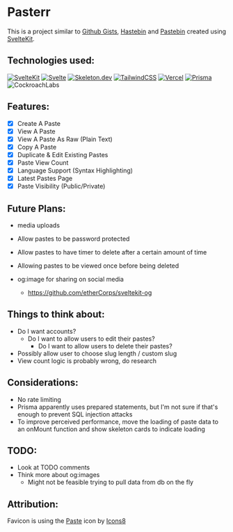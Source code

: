 # Pasterr

<!-- pastebin url -->

This is a project similar to [Github Gists](https://gist.github.com/), [Hastebin](https://hastebin.com) and [Pastebin](https://pastebin.com) created using [SvelteKit](https://kit.svelte.dev/).

## Technologies used:

[![SvelteKit](https://img.shields.io/badge/-SvelteKit-ff3e00?style=for-the-badge&logo=svelte&logoColor=white)](https://kit.svelte.dev/)
[![Svelte](https://img.shields.io/badge/-Svelte-ff3e00?style=for-the-badge&logo=svelte&logoColor=white)](https://svelte.dev/)
[![Skeleton.dev](https://img.shields.io/badge/-Skeleton%20UI-ff3e00?style=for-the-badge&logo=svelte&logoColor=white)](https://skeleton.dev/)
[![TailwindCSS](https://img.shields.io/badge/-TailwindCSS-ff3e00?style=for-the-badge&logo=tailwind-css&logoColor=white)](https://tailwindcss.com/)
[![Vercel](https://img.shields.io/badge/-Vercel-ff3e00?style=for-the-badge&logo=vercel&logoColor=white)](https://vercel.com/)
[![Prisma](https://img.shields.io/badge/-Prisma-ff3e00?style=for-the-badge&logo=prisma&logoColor=white)](https://www.prisma.io/)
![CockroachLabs](https://img.shields.io/badge/CockroachDB-ff3e00?style=for-the-badge&logo=Cockroach%20Labs&logoColor=white)

## Features:

- [x] Create A Paste
- [x] View A Paste
- [x] View A Paste As Raw (Plain Text)
- [x] Copy A Paste
- [x] Duplicate & Edit Existing Pastes
- [x] Paste View Count
- [x] Language Support (Syntax Highlighting)
- [x] Latest Pastes Page
- [x] Paste Visibility (Public/Private)

## Future Plans:

- media uploads
- Allow pastes to be password protected
- Allow pastes to have timer to delete after a certain amount of time
- Allowing pastes to be viewed once before being deleted

- og:image for sharing on social media
  - https://github.com/etherCorps/sveltekit-og

## Things to think about:

- Do I want accounts?
  - Do I want to allow users to edit their pastes?
    - Do I want to allow users to delete their pastes?
- Possibly allow user to choose slug length / custom slug
- View count logic is probably wrong, do research

## Considerations:

- No rate limiting
- Prisma apparently uses prepared statements, but I'm not sure if that's enough to prevent SQL injection attacks
- To improve perceived performance, move the loading of paste data to an onMount function and show skeleton cards to indicate loading

## TODO:

- Look at TODO comments
- Think more about og:images
  - Might not be feasible trying to pull data from db on the fly

## Attribution:

Favicon is using the <a target="_blank" href="https://icons8.com/icon/49462/paste">Paste</a> icon by <a target="_blank" href="https://icons8.com">Icons8</a>
